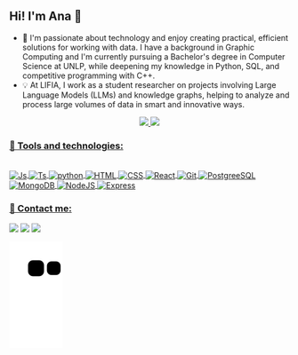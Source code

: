 ## Hi! I'm Ana 🦊

- 🌱 I'm passionate about technology and enjoy creating practical, efficient solutions for working with data. I have a background in Graphic Computing and I'm currently pursuing a Bachelor's degree in Computer Science at UNLP, while deepening my knowledge in Python, SQL, and competitive programming with C++.
- 💡 At LIFIA, I work as a student researcher on projects involving Large Language Models (LLMs) and knowledge graphs, helping to analyze and process large volumes of data in smart and innovative ways.

<div align="center">
  <a href="https://github.com/anafts">
  <img height="180em" src="https://github-readme-stats.vercel.app/api?username=anafts&show_icons=true&theme=dracula&include_all_commits=true&count_private=true"/>
  <img height="180em" src="https://github-readme-stats.vercel.app/api/top-langs/?username=anafts&layout=compact&langs_count=7&theme=dracula"/>
</div>


### 🚀 Tools and technologies:

<div style="display: inline_block"><br>
  <img align="center" alt="Js" height="40" width="50" src="https://cdn.jsdelivr.net/gh/devicons/devicon/icons/javascript/javascript-original.svg">
  <img align="center" alt="Ts" height="40" width="50" src="https://cdn.jsdelivr.net/gh/devicons/devicon/icons/typescript/typescript-original.svg">
  <img align="center" alt="python" height="40" width="50" src="https://cdn.jsdelivr.net/gh/devicons/devicon/icons/python/python-original.svg"/>
  <img align="center" alt="HTML" height="40" width="50" src="https://cdn.jsdelivr.net/gh/devicons/devicon/icons/html5/html5-original.svg" >
  <img align="center" alt="CSS" height="40" width="50" src="https://cdn.jsdelivr.net/gh/devicons/devicon/icons/css3/css3-original.svg">
  <img align="center" alt="React" height="40" width="50" src="https://cdn.jsdelivr.net/gh/devicons/devicon/icons/react/react-original.svg" >
  <img align="center" alt="Git" height="40" width="50" src="https://cdn.jsdelivr.net/gh/devicons/devicon/icons/git/git-original.svg">
  <img align="center" alt="PostgreeSQL" height="40" width="50" src="https://cdn.jsdelivr.net/gh/devicons/devicon/icons/postgresql/postgresql-original.svg">
  <img align="center" alt="MongoDB" height="40" width="50" src="https://cdn.jsdelivr.net/gh/devicons/devicon/icons/mongodb/mongodb-original.svg">
  <img align="center" alt="NodeJS" height="40" width="50"  src="https://cdn.jsdelivr.net/gh/devicons/devicon/icons/nodejs/nodejs-original.svg">
  <img align="center" alt="Express" height="40" width="50" src="https://cdn.jsdelivr.net/gh/devicons/devicon/icons/express/express-original.svg">



### 💌 Contact me:
<div>
    
  <a href="https://www.linkedin.com/in/ana-freitas16/" target="_blank"><img src="https://img.shields.io/badge/-LinkedIn-%230077B5?style=for-the-badge&logo=linkedin&logoColor=white" target="_blank"></a>
  <a href = "mailto:contatoana.freitaas16@gmail.com"><img src="https://img.shields.io/badge/-Gmail-%23333?style=for-the-badge&logo=gmail&logoColor=white" target="_blank"></a>
  <a href="" target="_blank"><img src="https://img.shields.io/badge/-Behance-blue?style=for-the-badge&logo=behance&logoColor=white" target="_blank"></a>
   
   ![Snake animation](https://github.com/rafaballerini/rafaballerini/blob/output/github-contribution-grid-snake.svg)
   
</div>

